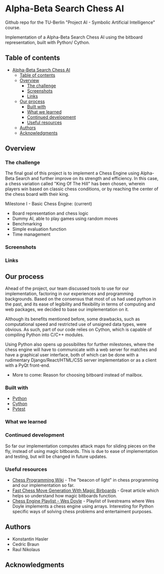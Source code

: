 # Alpha-Beta Search Chess AI

Github repo for the TU-Berlin "Project AI - Symbolic Artificial Intelligence" course. 

Implementation of a Alpha-Beta Search Chess AI using the bitboard representation, built with Python/ Cython. 

## Table of contents

- [Alpha-Beta Search Chess AI](#alpha-beta-search-chess-ai)
  - [Table of contents](#table-of-contents)
  - [Overview](#overview)
    - [The challenge](#the-challenge)
    - [Screenshots](#screenshots)
    - [Links](#links)
  - [Our process](#our-process)
    - [Built with](#built-with)
    - [What we learned](#what-we-learned)
    - [Continued development](#continued-development)
    - [Useful resources](#useful-resources)
  - [Authors](#authors)
  - [Acknowledgments](#acknowledgments)


## Overview

### The challenge

The final goal of this project is to implement a Chess Engine using Alpha-Beta Search and further improve on its strength and efficiency. In this case, a chess variation called "King Of The Hill" has been chosen, wherein players win based on classic chess conditions, or by reaching the center of the chess board with their king.

Milestone I - Basic Chess Engine: (current)

- Board representation and chess logic
- Dummy AI, able to play games using random moves
- Benchmarking
- Simple evaluation function
- Time management

### Screenshots

### Links

## Our process

Ahead of the project, our team discussed tools to use for our implementation, factoring in our experiences and programming backgrounds. Based on the consensus that most of us had used python in the past, and its ease of legibility and flexibility in terms of computing and web packages, we decided to base our implementation on it.

Although its benefits mentioned before, some drawbacks, such as computational speed and restricted use of unsigned data types, were obvious. As such, part of our code relies on Cython, which is capable of compiling Python into C/C++ modules.

Using Python also opens up possibilites for further milestones, where the chess engine will have to communicate with a web server for matches and have a graphical user interface, both of which can be done with a rudimentary Django/React/HTML/CSS server implementation or as a client with a PyQt front-end.

- More to come: Reason for choosing bitboard instead of mailbox. 

### Built with

- [Python](https://www.python.org/)
- [Cython](https://cython.org/)
- [Pytest](https://docs.pytest.org/en/7.3.x/)

### What we learned


### Continued development

So far our implementation computes attack maps for sliding pieces on the fly, instead of using magic bitboards. This is due to ease of implementation and testing, but will be changed in future updates.

### Useful resources

- [Chess Programming Wiki](https://www.chessprogramming.org/Main_Page) - The "beacon of light" in chess programming and our implementation so far.
- [Fast Chess Move Generation With Magic Birboards](https://rhysre.net/fast-chess-move-generation-with-magic-bitboards.html) - Great article which helps so understand how magic bitboards function.
- [Chess Engine Playlist - Wes Doyle](https://www.youtube.com/watch?v=1QotIA4_jb4&list=PLVDSx0U1dPnSSiA8APdxe-D6sinZzTaE1&index=1) - Playlist of livestreams where Wes Doyle implements a chess engine using arrays. Interesting for Python specific ways of solving chess problems and entertaiment purposes.

## Authors

- Konstantin Hasler
- Cedric Braun
- Raul Nikolaus

## Acknowledgments


